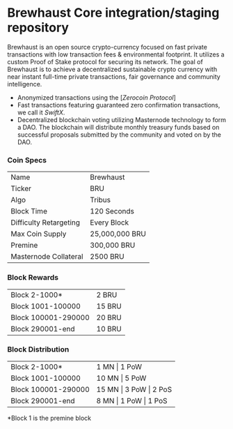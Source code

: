Brewhaust Core integration/staging repository
=====================================

Brewhaust is an open source crypto-currency focused on fast private transactions with low transaction fees & environmental footprint.  It utilizes a custom Proof of Stake protocol for securing its network. The goal of Brewhaust is to achieve a decentralized sustainable crypto currency with near instant full-time private transactions, fair governance and community intelligence.
- Anonymized transactions using the [_Zerocoin Protocol_]
- Fast transactions featuring guaranteed zero confirmation transactions, we call it _SwiftX_.
- Decentralized blockchain voting utilizing Masternode technology to form a DAO. The blockchain will distribute monthly treasury funds based on successful proposals submitted by the community and voted on by the DAO.

### Coin Specs
<table>
<tr><td>Name</td><td>Brewhaust</td></tr>
<tr><td>Ticker</td><td>BRU</td></tr>

<tr><td>Algo</td><td>Tribus</td></tr>
<tr><td>Block Time</td><td>120 Seconds</td></tr>
<tr><td>Difficulty Retargeting</td><td>Every Block</td></tr>
<tr><td>Max Coin Supply </td><td>25,000,000 BRU</td></tr>
<tr><td>Premine</td><td>300,000 BRU</td></tr>

<tr><td>Masternode Collateral</td><td>2500 BRU</td></tr>
</table>

### Block Rewards
<table>
<tr><td>Block 2-1000*</td><td>2 BRU</td></tr>
<tr><td>Block 1001-100000</td><td>15 BRU</td></tr>
<tr><td>Block 100001-290000</td><td>20 BRU</td></tr>
<tr><td>Block 290001-end</td><td>10 BRU</td></tr>
</table>

### Block Distribution
<table>
<tr><td>Block 2-1000*</td><td>1 MN | 1 PoW</td></tr>
<tr><td>Block 1001-100000</td><td>10 MN | 5 PoW</td></tr>
<tr><td>Block 100001-290000</td><td>15 MN | 3 PoW | 2 PoS</td></tr>
<tr><td>Block 290001-end</td><td>8 MN | 1 PoW | 1 PoS</td></tr>
</table>

*Block 1 is the premine block